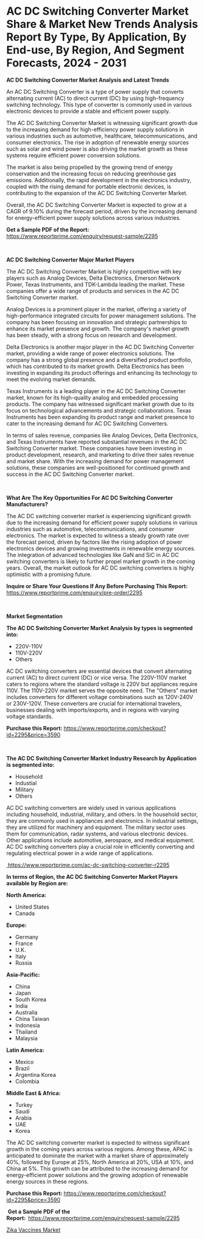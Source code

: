 <p><h1>AC DC Switching Converter Market Share & Market New Trends Analysis Report By Type, By Application, By End-use, By Region, And Segment Forecasts, 2024 - 2031</h1></p><p><strong>AC DC Switching Converter Market Analysis and Latest Trends</strong></p>
<p><p>An AC DC Switching Converter is a type of power supply that converts alternating current (AC) to direct current (DC) by using high-frequency switching technology. This type of converter is commonly used in various electronic devices to provide a stable and efficient power supply.</p><p>The AC DC Switching Converter Market is witnessing significant growth due to the increasing demand for high-efficiency power supply solutions in various industries such as automotive, healthcare, telecommunications, and consumer electronics. The rise in adoption of renewable energy sources such as solar and wind power is also driving the market growth as these systems require efficient power conversion solutions.</p><p>The market is also being propelled by the growing trend of energy conservation and the increasing focus on reducing greenhouse gas emissions. Additionally, the rapid development in the electronics industry, coupled with the rising demand for portable electronic devices, is contributing to the expansion of the AC DC Switching Converter Market.</p><p>Overall, the AC DC Switching Converter Market is expected to grow at a CAGR of 9.10% during the forecast period, driven by the increasing demand for energy-efficient power supply solutions across various industries.</p></p>
<p><strong>Get a Sample PDF of the Report:&nbsp;</strong> <a href="https://www.reportprime.com/enquiry/request-sample/2295">https://www.reportprime.com/enquiry/request-sample/2295</a></p>
<p>&nbsp;</p>
<p><strong>AC DC Switching Converter Major Market Players</strong></p>
<p><p>The AC DC Switching Converter Market is highly competitive with key players such as Analog Devices, Delta Electronics, Emerson Network Power, Texas Instruments, and TDK-Lambda leading the market. These companies offer a wide range of products and services in the AC DC Switching Converter market.</p><p>Analog Devices is a prominent player in the market, offering a variety of high-performance integrated circuits for power management solutions. The company has been focusing on innovation and strategic partnerships to enhance its market presence and growth. The company's market growth has been steady, with a strong focus on research and development.</p><p>Delta Electronics is another major player in the AC DC Switching Converter market, providing a wide range of power electronics solutions. The company has a strong global presence and a diversified product portfolio, which has contributed to its market growth. Delta Electronics has been investing in expanding its product offerings and enhancing its technology to meet the evolving market demands.</p><p>Texas Instruments is a leading player in the AC DC Switching Converter market, known for its high-quality analog and embedded processing products. The company has witnessed significant market growth due to its focus on technological advancements and strategic collaborations. Texas Instruments has been expanding its product range and market presence to cater to the increasing demand for AC DC Switching Converters.</p><p>In terms of sales revenue, companies like Analog Devices, Delta Electronics, and Texas Instruments have reported substantial revenues in the AC DC Switching Converter market. These companies have been investing in product development, research, and marketing to drive their sales revenue and market share. With the increasing demand for power management solutions, these companies are well-positioned for continued growth and success in the AC DC Switching Converter market.</p></p>
<p>&nbsp;</p>
<p><strong>What Are The Key Opportunities For AC DC Switching Converter Manufacturers?</strong></p>
<p><p>The AC DC switching converter market is experiencing significant growth due to the increasing demand for efficient power supply solutions in various industries such as automotive, telecommunications, and consumer electronics. The market is expected to witness a steady growth rate over the forecast period, driven by factors like the rising adoption of power electronics devices and growing investments in renewable energy sources. The integration of advanced technologies like GaN and SiC in AC DC switching converters is likely to further propel market growth in the coming years. Overall, the market outlook for AC DC switching converters is highly optimistic with a promising future.</p></p>
<p><strong>Inquire or Share Your Questions If Any Before Purchasing This Report:</strong> <a href="https://www.reportprime.com/enquiry/pre-order/2295">https://www.reportprime.com/enquiry/pre-order/2295</a></p>
<p>&nbsp;</p>
<p><strong>Market Segmentation</strong></p>
<p><strong>The AC DC Switching Converter Market Analysis by types is segmented into:</strong></p>
<p><ul><li>220V-110V</li><li>110V-220V</li><li>Others</li></ul></p>
<p><p>AC DC switching converters are essential devices that convert alternating current (AC) to direct current (DC) or vice versa. The 220V-110V market caters to regions where the standard voltage is 220V but appliances require 110V. The 110V-220V market serves the opposite need. The "Others" market includes converters for different voltage combinations such as 120V-240V or 230V-120V. These converters are crucial for international travelers, businesses dealing with imports/exports, and in regions with varying voltage standards.</p></p>
<p><strong>Purchase this Report:&nbsp;</strong><a href="https://www.reportprime.com/checkout?id=2295&price=3590">https://www.reportprime.com/checkout?id=2295&price=3590</a></p>
<p>&nbsp;</p>
<p><strong>The AC DC Switching Converter Market Industry Research by Application is segmented into:</strong></p>
<p><ul><li>Household</li><li>Industial</li><li>Military</li><li>Others</li></ul></p>
<p><p>AC DC switching converters are widely used in various applications including household, industrial, military, and others. In the household sector, they are commonly used in appliances and electronics. In industrial settings, they are utilized for machinery and equipment. The military sector uses them for communication, radar systems, and various electronic devices. Other applications include automotive, aerospace, and medical equipment. AC DC switching converters play a crucial role in efficiently converting and regulating electrical power in a wide range of applications.</p></p>
<p><a href="https://www.reportprime.com/ac-dc-switching-converter-r2295">&nbsp;https://www.reportprime.com/ac-dc-switching-converter-r2295</a></p>
<p><strong>In terms of Region, the AC DC Switching Converter Market Players available by Region are:</strong></p>
<p>
    <p> <strong> North America: </strong>
        <ul>
            <li>United States</li>
            <li>Canada</li>
        </ul>
        </p> 
    <p> <strong> Europe: </strong>
        <ul>
            <li>Germany</li>
            <li>France</li>
            <li>U.K.</li>
            <li>Italy</li>
            <li>Russia</li>
        </ul>
        </p> 
    <p> <strong> Asia-Pacific: </strong>
        <ul>
            <li>China</li>
            <li>Japan</li>
            <li>South Korea</li>
            <li>India</li>
            <li>Australia</li>
            <li>China Taiwan</li>
            <li>Indonesia</li>
            <li>Thailand</li>
            <li>Malaysia</li>
        </ul>
        </p> 
    <p> <strong> Latin America: </strong>
        <ul>
            <li>Mexico</li>
            <li>Brazil</li>
            <li>Argentina Korea</li>
            <li>Colombia</li>
        </ul>
        </p> 
    <p> <strong> Middle East & Africa: </strong>
        <ul>
            <li>Turkey</li>
            <li>Saudi</li>
            <li>Arabia</li>
            <li>UAE</li>
            <li>Korea</li>
        </ul>
    </p>
    </p>
<p><p>The AC DC switching converter market is expected to witness significant growth in the coming years across various regions. Among these, APAC is anticipated to dominate the market with a market share of approximately 40%, followed by Europe at 25%, North America at 20%, USA at 10%, and China at 5%. This growth can be attributed to the increasing demand for energy-efficient power solutions and the growing adoption of renewable energy sources in these regions.</p></p>
<p><strong>Purchase this Report: </strong><a href="https://www.reportprime.com/checkout?id=2295&price=3590">https://www.reportprime.com/checkout?id=2295&price=3590</a></p>
<p>&nbsp;<strong>Get a Sample PDF of the Report:&nbsp;&nbsp;</strong><a href="https://www.reportprime.com/enquiry/request-sample/2295">https://www.reportprime.com/enquiry/request-sample/2295</a></p>
<p><strong></strong></p>
<p><p><a href="https://view.publitas.com/reportprime-1/zika-vaccines-market-insight-market-trends-growth-forecasted-from-2024-to-2031/">Zika Vaccines Market</a></p></p>